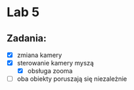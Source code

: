 # Lab 5

## Zadania:

 * [x] zmiana kamery
 * [x] sterowanie kamery myszą
   * [x] obsługa zooma
 * [ ] oba obiekty poruszają się niezależnie